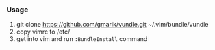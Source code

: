 ### Usage
1. git clone https://github.com/gmarik/vundle.git ~/.vim/bundle/vundle
2. copy vimrc to /etc/
3. get into vim and run `:BundleInstall` command

